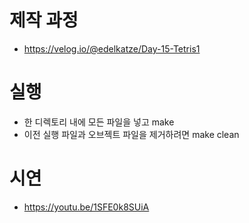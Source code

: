 # 제작 과정
- https://velog.io/@edelkatze/Day-15-Tetris1

# 실행
- 한 디렉토리 내에 모든 파일을 넣고 make
- 이전 실행 파일과 오브젝트 파일을 제거하려면 make clean

# 시연
- https://youtu.be/1SFE0k8SUiA
